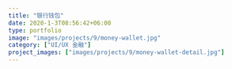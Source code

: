 ```yaml
---
title: "银行钱包"
date: 2020-1-3T08:56:42+06:00
type: portfolio
image: "images/projects/9/money-wallet.jpg"
category: ["UI/UX 金融"]
project_images: ["images/projects/9/money-wallet-detail.jpg"]
---
```



